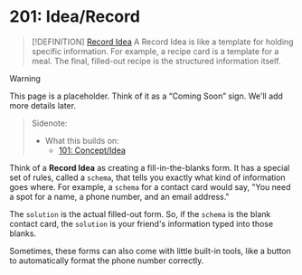 # 201: Idea/Record

> [!DEFINITION] [Record Idea](./000_glossary.md)
A Record Idea is like a template for holding specific information. For example, a recipe card is a template for a meal. The final, filled-out recipe is the structured information itself.

> [!WARNING]
This page is a placeholder. Think of it as a “Coming Soon” sign. We'll add more details later.

> Sidenote:
> - What this builds on:
>   - [101: Concept/Idea](./101_concept_idea.md)

Think of a **Record Idea** as creating a fill-in-the-blanks form. It has a special set of rules, called a `schema`, that tells you exactly what kind of information goes where. For example, a `schema` for a contact card would say, "You need a spot for a name, a phone number, and an email address."

The `solution` is the actual filled-out form. So, if the `schema` is the blank contact card, the `solution` is your friend's information typed into those blanks.

Sometimes, these forms can also come with little built-in tools, like a button to automatically format the phone number correctly.

